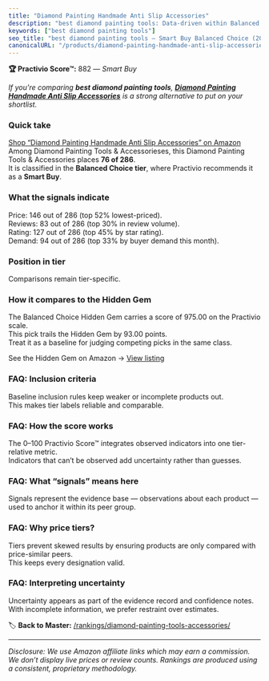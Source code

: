 ```yaml
---
title: "Diamond Painting Handmade Anti Slip Accessories"
description: "best diamond painting tools: Data-driven within Balanced Choice ranking using the Practivio Score™. Positioned by quality, value, demand, findability, momentum."
keywords: ["best diamond painting tools"]
seo_title: "best diamond painting tools — Smart Buy Balanced Choice (2025)"
canonicalURL: "/products/diamond-painting-handmade-anti-slip-accessories-B08Y599358/"
---
```


**🏆 Practivio Score™:** 882 — _Smart Buy_


*If you're comparing **best diamond painting tools**, **[Diamond Painting Handmade Anti Slip Accessories](https://www.amazon.com/dp/B08Y599358?tag=practivio-20)** is a strong alternative to put on your shortlist.*
### Quick take
[Shop “Diamond Painting Handmade Anti Slip Accessories” on Amazon](https://www.amazon.com/dp/B08Y599358?tag=practivio-20)
Among Diamond Painting Tools & Accessorieses, this Diamond Painting Tools & Accessories places **76 of 286**.  
It is classified in the **Balanced Choice tier**, where Practivio recommends it as a **Smart Buy**.

### What the signals indicate
Price: 146 out of 286 (top 52% lowest-priced).  
Reviews: 83 out of 286 (top 30% in review volume).  
Rating: 127 out of 286 (top 45% by star rating).  
Demand: 94 out of 286 (top 33% by buyer demand this month).

### Position in tier
Comparisons remain tier-specific.

### How it compares to the Hidden Gem
The Balanced Choice Hidden Gem carries a score of 975.00 on the Practivio scale.  
This pick trails the Hidden Gem by 93.00 points.  
Treat it as a baseline for judging competing picks in the same class.  

See the Hidden Gem on Amazon → [View listing](https://www.amazon.com/dp/B09XDLCRGN?tag=practivio-20)

### FAQ: Inclusion criteria
Baseline inclusion rules keep weaker or incomplete products out.  
This makes tier labels reliable and comparable.

### FAQ: How the score works
The 0–100 Practivio Score™ integrates observed indicators into one tier-relative metric.  
Indicators that can’t be observed add uncertainty rather than guesses.

### FAQ: What “signals” means here
Signals represent the evidence base — observations about each product — used to anchor it within its peer group.

### FAQ: Why price tiers?
Tiers prevent skewed results by ensuring products are only compared with price-similar peers.  
This keeps every designation valid.

### FAQ: Interpreting uncertainty
Uncertainty appears as part of the evidence record and confidence notes.  
With incomplete information, we prefer restraint over estimates.


🏷️ **Back to Master:** [/rankings/diamond-painting-tools-accessories/](/rankings/diamond-painting-tools-accessories/)

---
_Disclosure: We use Amazon affiliate links which may earn a commission. We don’t display live prices or review counts. Rankings are produced using a consistent, proprietary methodology._
